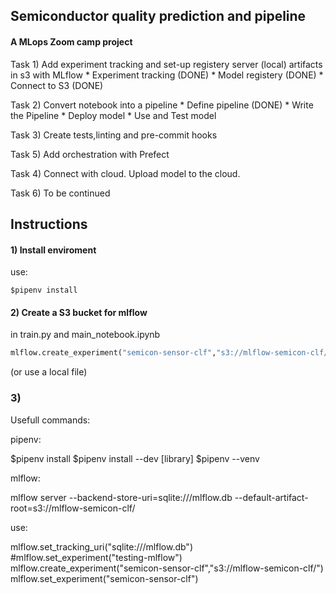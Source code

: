 ## Semiconductor quality prediction and pipeline
#### A MLops Zoom camp project

Task 1)
Add experiment tracking and set-up registery server (local) artifacts in s3 with MLflow
    * Experiment tracking (DONE)
    * Model registery (DONE)
    * Connect to S3 (DONE)

Task 2)
Convert notebook into a pipeline
    * Define pipeline (DONE)
    * Write the Pipeline
    * Deploy model
    * Use and Test model

Task 3)
Create tests,linting and pre-commit hooks

Task 5)
Add orchestration with Prefect

Task 4)
Connect with cloud. Upload model to the cloud.

Task 6)
To be continued



## Instructions

#### 1) Install enviroment
use:
```
$pipenv install
```

#### 2) Create a S3 bucket for mlflow

in train.py and main_notebook.ipynb
```python
mlflow.create_experiment("semicon-sensor-clf","s3://mlflow-semicon-clf/")

```
(or use a local file)
### 3)
Usefull commands:

pipenv:

$pipenv install
$pipenv install --dev [library]
$pipenv --venv

mlflow: 

mlflow server --backend-store-uri=sqlite:///mlflow.db --default-artifact-root=s3://mlflow-semicon-clf/

use:

mlflow.set_tracking_uri("sqlite:///mlflow.db")
#mlflow.set_experiment("testing-mlflow")
mlflow.create_experiment("semicon-sensor-clf","s3://mlflow-semicon-clf/")
mlflow.set_experiment("semicon-sensor-clf")